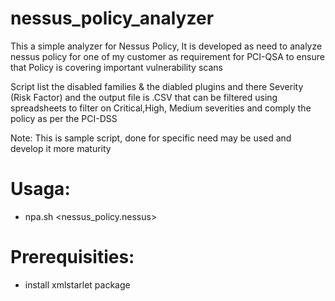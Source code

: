 # nessus_policy_analyzer

This a simple analyzer for Nessus Policy, It is developed as need to analyze nessus policy for one of my customer as requirement for PCI-QSA to ensure that Policy is covering important vulnerability scans

Script list the disabled families & the diabled plugins and there Severity (Risk Factor) and the output file is .CSV that can be filtered using spreadsheets to filter on Critical,High, Medium severities and comply the policy as per the PCI-DSS

Note: This is sample script, done for specific need may be used and develop it more maturity

# Usaga:

- npa.sh <nessus_policy.nessus>

# Prerequisities:

- install xmlstarlet package